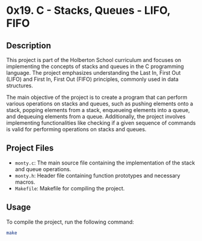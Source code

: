 # 0x19. C - Stacks, Queues - LIFO, FIFO

## Description

This project is part of the Holberton School curriculum and focuses on implementing the concepts of stacks and queues in the C programming language. The project emphasizes understanding the Last In, First Out (LIFO) and First In, First Out (FIFO) principles, commonly used in data structures.

The main objective of the project is to create a program that can perform various operations on stacks and queues, such as pushing elements onto a stack, popping elements from a stack, enqueueing elements into a queue, and dequeuing elements from a queue. Additionally, the project involves implementing functionalities like checking if a given sequence of commands is valid for performing operations on stacks and queues.

## Project Files

* `monty.c`: The main source file containing the implementation of the stack and queue operations.
* `monty.h`: Header file containing function prototypes and necessary macros.
* `Makefile`: Makefile for compiling the project.

## Usage

To compile the project, run the following command:

```bash
make
